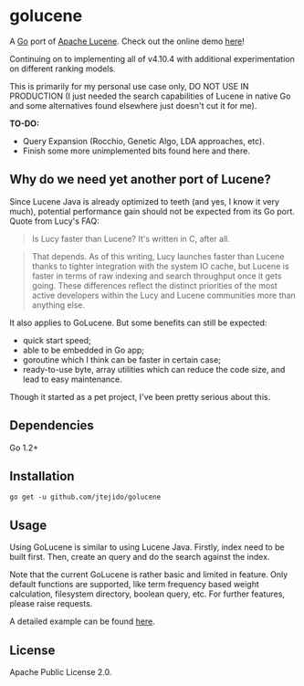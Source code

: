 golucene
========

A [Go](http://golang.org) port of [Apache Lucene](http://lucene.apache.org). Check out the online demo [here](http://hamlet.zhouyiyan.cn/)!

Continuing on to implementing all of v4.10.4 with additional experimentation on different ranking models.

This is primarily for my personal use case only, DO NOT USE IN PRODUCTION (I just needed the search capabilities of Lucene in native Go and some alternatives found elsewhere just doesn't cut it for me). 


**TO-DO:**
- Query Expansion (Rocchio, Genetic Algo, LDA approaches, etc).
- Finish some more unimplemented bits found here and there.


Why do we need yet another port of Lucene?
------------------------------------------

Since Lucene Java is already optimized to teeth (and yes, I know it very much), potential performance gain should not be expected from its Go port. Quote from Lucy's FAQ:

>Is Lucy faster than Lucene? It's written in C, after all.

>That depends. As of this writing, Lucy launches faster than Lucene thanks to tighter integration with the system IO cache, but Lucene is faster in terms of raw indexing and search throughput once it gets going. These differences reflect the distinct priorities of the most active developers within the Lucy and Lucene communities more than anything else.

It also applies to GoLucene. But some benefits can still be expected:
- quick start speed;
- able to be embedded in Go app;
- goroutine which I think can be faster in certain case;
- ready-to-use byte, array utilities which can reduce the code size, and lead to easy maintenance.

Though it started as a pet project, I've been pretty serious about this.

Dependencies
------------
Go 1.2+

Installation
------------

	go get -u github.com/jtejido/golucene

Usage
-----

Using GoLucene is similar to using Lucene Java. Firstly, index need
to be built first. Then, create an query and do the search against
the index.

Note that the current GoLucene is rather basic and limited in feature.
Only default functions are supported, like term frequency based
weight calculation, filesystem directory, boolean query, etc. For
further features, please raise requests.

A detailed example can be found [here](gl.go).

License
-------
Apache Public License 2.0.
